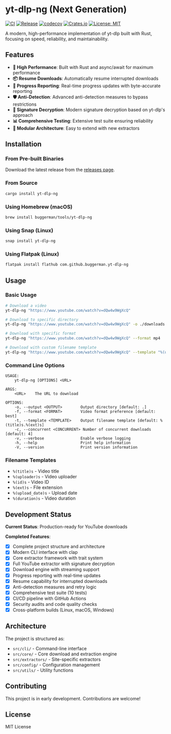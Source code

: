 # yt-dlp-ng (Next Generation)

[![CI](https://github.com/buggerman/yt-dlp-ng/actions/workflows/ci.yml/badge.svg)](https://github.com/buggerman/yt-dlp-ng/actions/workflows/ci.yml)
[![Release](https://github.com/buggerman/yt-dlp-ng/actions/workflows/release.yml/badge.svg)](https://github.com/buggerman/yt-dlp-ng/actions/workflows/release.yml)
[![codecov](https://codecov.io/gh/buggerman/yt-dlp-ng/branch/main/graph/badge.svg)](https://codecov.io/gh/buggerman/yt-dlp-ng)
[![Crates.io](https://img.shields.io/crates/v/yt-dlp-ng.svg)](https://crates.io/crates/yt-dlp-ng)
[![License: MIT](https://img.shields.io/badge/License-MIT-yellow.svg)](https://opensource.org/licenses/MIT)

A modern, high-performance implementation of yt-dlp built with Rust, focusing on speed, reliability, and maintainability.

## Features

- **🚀 High Performance**: Built with Rust and async/await for maximum performance
- **📦 Resume Downloads**: Automatically resume interrupted downloads
- **🔄 Progress Reporting**: Real-time progress updates with byte-accurate reporting
- **🛡️ Anti-Detection**: Advanced anti-detection measures to bypass restrictions
- **🎯 Signature Decryption**: Modern signature decryption based on yt-dlp's approach
- **📊 Comprehensive Testing**: Extensive test suite ensuring reliability
- **🔧 Modular Architecture**: Easy to extend with new extractors

## Installation

### From Pre-built Binaries

Download the latest release from the [releases page](https://github.com/buggerman/yt-dlp-ng/releases).

### From Source

```bash
cargo install yt-dlp-ng
```

### Using Homebrew (macOS)

```bash
brew install buggerman/tools/yt-dlp-ng
```

### Using Snap (Linux)

```bash
snap install yt-dlp-ng
```

### Using Flatpak (Linux)

```bash
flatpak install flathub com.github.buggerman.yt-dlp-ng
```

## Usage

### Basic Usage

```bash
# Download a video
yt-dlp-ng "https://www.youtube.com/watch?v=dQw4w9WgXcQ"

# Download to specific directory
yt-dlp-ng "https://www.youtube.com/watch?v=dQw4w9WgXcQ" -o ./downloads

# Download with specific format
yt-dlp-ng "https://www.youtube.com/watch?v=dQw4w9WgXcQ" --format mp4

# Download with custom filename template
yt-dlp-ng "https://www.youtube.com/watch?v=dQw4w9WgXcQ" --template "%(uploader)s - %(title)s.%(ext)s"
```

### Command Line Options

```
USAGE:
    yt-dlp-ng [OPTIONS] <URL>

ARGS:
    <URL>    The URL to download

OPTIONS:
    -o, --output <OUTPUT>        Output directory [default: .]
    -f, --format <FORMAT>        Video format preference [default: best]
    -t, --template <TEMPLATE>    Output filename template [default: %(title)s.%(ext)s]
    -c, --concurrent <CONCURRENT> Number of concurrent downloads [default: 4]
    -v, --verbose                Enable verbose logging
    -h, --help                   Print help information
    -V, --version                Print version information
```

### Filename Templates

- `%(title)s` - Video title
- `%(uploader)s` - Video uploader
- `%(id)s` - Video ID
- `%(ext)s` - File extension
- `%(upload_date)s` - Upload date
- `%(duration)s` - Video duration

## Development Status

**Current Status**: Production-ready for YouTube downloads

**Completed Features**:
- [x] Complete project structure and architecture
- [x] Modern CLI interface with clap
- [x] Core extractor framework with trait system
- [x] Full YouTube extractor with signature decryption
- [x] Download engine with streaming support
- [x] Progress reporting with real-time updates
- [x] Resume capability for interrupted downloads
- [x] Anti-detection measures and retry logic
- [x] Comprehensive test suite (10 tests)
- [x] CI/CD pipeline with GitHub Actions
- [x] Security audits and code quality checks
- [x] Cross-platform builds (Linux, macOS, Windows)

## Architecture

The project is structured as:

- `src/cli/` - Command-line interface
- `src/core/` - Core download and extraction engine
- `src/extractors/` - Site-specific extractors
- `src/config/` - Configuration management
- `src/utils/` - Utility functions

## Contributing

This project is in early development. Contributions are welcome!

## License

MIT License